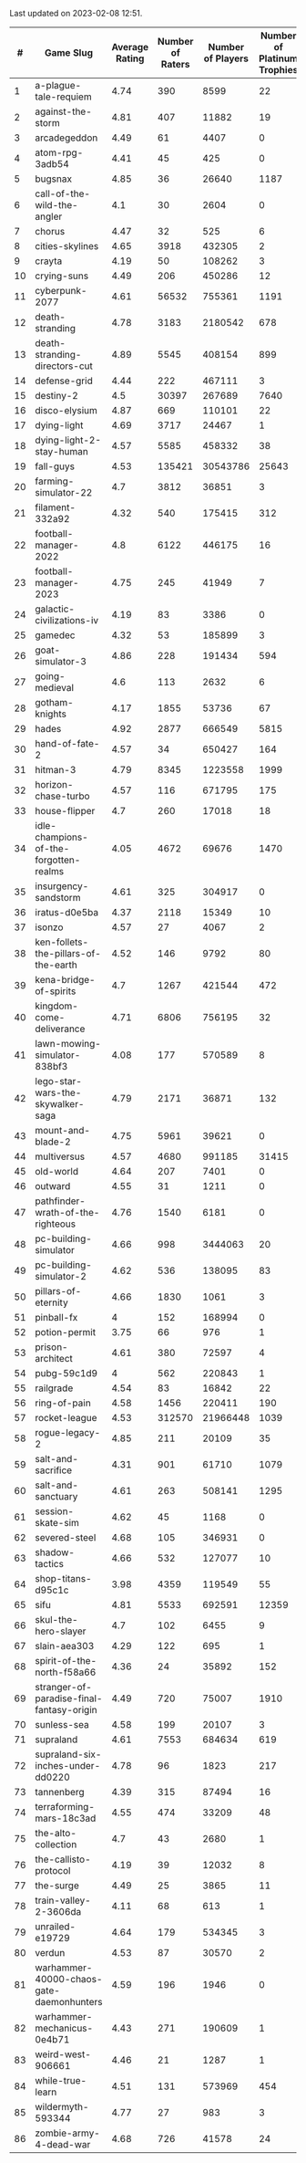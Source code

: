 Last updated on 2023-02-08 12:51.


|#|Game Slug|Average Rating|Number of Raters|Number of Players|Number of Platinum Trophies|Max Rarity (%)|
|---|---|---|---|---|---|---|
|1|a-plague-tale-requiem|4.74|390|8599|22|92|
|2|against-the-storm|4.81|407|11882|19|39|
|3|arcadegeddon|4.49|61|4407|0|91|
|4|atom-rpg-3adb54|4.41|45|425|0|98|
|5|bugsnax|4.85|36|26640|1187|97|
|6|call-of-the-wild-the-angler|4.1|30|2604|0|65|
|7|chorus|4.47|32|525|6|87|
|8|cities-skylines|4.65|3918|432305|2|71|
|9|crayta|4.19|50|108262|3|23|
|10|crying-suns|4.49|206|450286|12|66|
|11|cyberpunk-2077|4.61|56532|755361|1191|66|
|12|death-stranding|4.78|3183|2180542|678|91|
|13|death-stranding-directors-cut|4.89|5545|408154|899|91|
|14|defense-grid|4.44|222|467111|3|80|
|15|destiny-2|4.5|30397|267689|7640|94|
|16|disco-elysium|4.87|669|110101|22|28|
|17|dying-light|4.69|3717|24467|1|95|
|18|dying-light-2-stay-human|4.57|5585|458332|38|7|
|19|fall-guys|4.53|135421|30543786|25643|2|
|20|farming-simulator-22|4.7|3812|36851|3|77|
|21|filament-332a92|4.32|540|175415|312|93|
|22|football-manager-2022|4.8|6122|446175|16|49|
|23|football-manager-2023|4.75|245|41949|7|79|
|24|galactic-civilizations-iv|4.19|83|3386|0|79|
|25|gamedec|4.32|53|185899|3|27|
|26|goat-simulator-3|4.86|228|191434|594|92|
|27|going-medieval|4.6|113|2632|6|68|
|28|gotham-knights|4.17|1855|53736|67|27|
|29|hades|4.92|2877|666549|5815|89|
|30|hand-of-fate-2|4.57|34|650427|164|72|
|31|hitman-3|4.79|8345|1223558|1999|47|
|32|horizon-chase-turbo|4.57|116|671795|175|88|
|33|house-flipper|4.7|260|17018|18|94|
|34|idle-champions-of-the-forgotten-realms|4.05|4672|69676|1470|4|
|35|insurgency-sandstorm|4.61|325|304917|0|5|
|36|iratus-d0e5ba|4.37|2118|15349|10|85|
|37|isonzo|4.57|27|4067|2|57|
|38|ken-follets-the-pillars-of-the-earth|4.52|146|9792|80|44|
|39|kena-bridge-of-spirits|4.7|1267|421544|472|94|
|40|kingdom-come-deliverance|4.71|6806|756195|32|31|
|41|lawn-mowing-simulator-838bf3|4.08|177|570589|8|84|
|42|lego-star-wars-the-skywalker-saga|4.79|2171|36871|132|97|
|43|mount-and-blade-2|4.75|5961|39621|0|28|
|44|multiversus|4.57|4680|991185|31415|75|
|45|old-world|4.64|207|7401|0|82|
|46|outward|4.55|31|1211|0|72|
|47|pathfinder-wrath-of-the-righteous|4.76|1540|6181|0|51|
|48|pc-building-simulator|4.66|998|3444063|20|48|
|49|pc-building-simulator-2|4.62|536|138095|83|75|
|50|pillars-of-eternity|4.66|1830|1061|3|81|
|51|pinball-fx|4|152|168994|0|85|
|52|potion-permit|3.75|66|976|1|98|
|53|prison-architect|4.61|380|72597|4|28|
|54|pubg-59c1d9|4|562|220843|1|74|
|55|railgrade|4.54|83|16842|22|98|
|56|ring-of-pain|4.58|1456|220411|190|96|
|57|rocket-league|4.53|312570|21966448|1039|78|
|58|rogue-legacy-2|4.85|211|20109|35|4|
|59|salt-and-sacrifice|4.31|901|61710|1079|91|
|60|salt-and-sanctuary|4.61|263|508141|1295|83|
|61|session-skate-sim|4.62|45|1168|0|28|
|62|severed-steel|4.68|105|346931|0|19|
|63|shadow-tactics|4.66|532|127077|10|6|
|64|shop-titans-d95c1c|3.98|4359|119549|55|97|
|65|sifu|4.81|5533|692591|12359|97|
|66|skul-the-hero-slayer|4.7|102|6455|9|92|
|67|slain-aea303|4.29|122|695|1|23|
|68|spirit-of-the-north-f58a66|4.36|24|35892|152|66|
|69|stranger-of-paradise-final-fantasy-origin|4.49|720|75007|1910|98|
|70|sunless-sea|4.58|199|20107|3|36|
|71|supraland|4.61|7553|684634|619|99|
|72|supraland-six-inches-under-dd0220|4.78|96|1823|217|99|
|73|tannenberg|4.39|315|87494|16|88|
|74|terraforming-mars-18c3ad|4.55|474|33209|48|43|
|75|the-alto-collection|4.7|43|2680|1|32|
|76|the-callisto-protocol|4.19|39|12032|8|0.6|
|77|the-surge|4.49|25|3865|11|94|
|78|train-valley-2-3606da|4.11|68|613|1|89|
|79|unrailed-e19729|4.64|179|534345|3|10|
|80|verdun|4.53|87|30570|2|76|
|81|warhammer-40000-chaos-gate-daemonhunters|4.59|196|1946|0|10|
|82|warhammer-mechanicus-0e4b71|4.43|271|190609|1|25|
|83|weird-west-906661|4.46|21|1287|1|86|
|84|while-true-learn|4.51|131|573969|454|93|
|85|wildermyth-593344|4.77|27|983|3|20|
|86|zombie-army-4-dead-war|4.68|726|41578|24|67|
